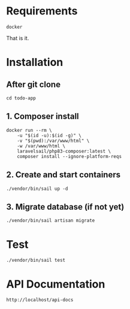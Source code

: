 # Requirements

``` docker ```

That is it.

# Installation

## After git clone

``` cd todo-app ```

## 1. Composer install

```
docker run --rm \
    -u "$(id -u):$(id -g)" \
    -v "$(pwd):/var/www/html" \
    -w /var/www/html \
    laravelsail/php83-composer:latest \
    composer install --ignore-platform-reqs
```

## 2. Create and start containers

``` ./vendor/bin/sail up -d ```

## 3. Migrate database (if not yet)

``` ./vendor/bin/sail artisan migrate ```

# Test

``` ./vendor/bin/sail test ```


# API Documentation

``` http://localhost/api-docs ```
